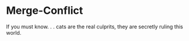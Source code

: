 # Merge-Conflict

If you must know. . . cats are the real culprits, they are secretly ruling this world. 
